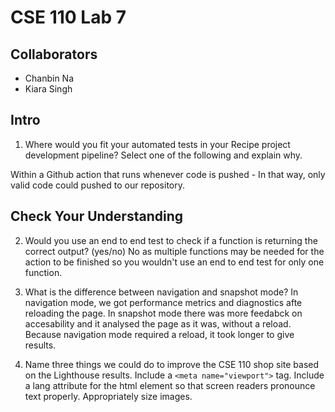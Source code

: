 # CSE 110 Lab 7

## Collaborators
- Chanbin Na
- Kiara Singh

## Intro
1) Where would you fit your automated tests in your Recipe project development pipeline? Select one of the following and explain why.

Within a Github action that runs whenever code is pushed - In that way, only valid code could pushed to our repository.

## Check Your Understanding

2) Would you use an end to end test to check if a function is returning the correct output? (yes/no)
No as multiple functions may be needed for the action to be finished so you wouldn't use an end to end test for only one function.

3) What is the difference between navigation and snapshot mode?
  In navigation mode, we got performance metrics and diagnostics afte reloading the page. In snapshot mode there was more feedabck on accesability and it analysed the page as it was, without a reload. Because navigation mode required a reload, it took longer to give results. 

4) Name three things we could do to improve the CSE 110 shop site based on the Lighthouse results.
Include a ``<meta name="viewport">`` tag. Include a lang attribute for the html element so that screen readers pronounce text properly. Appropriately size images.
